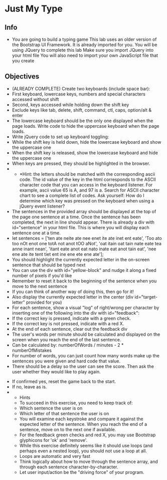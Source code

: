 # Just My Type

## Info

- You are going to build a typing game
  This lab uses an older version of the Bootstrap UI Framework. It is already imported for you.
  You will be using JQuery to complete this lab Make sure you import JQuery into your html file You will also need to import your own JavaScript file that you create

## Objectives

- (ALREADY COMPLETE) Create two keyboards (include space bar):
- First keyboard, lowercase keys, numbers and special characters accessed without shift
- Second, keys accessed while holding down the shift key
- Exclude keys like tab, delete, shift, command, ctl, caps, option/alt & enter
- The lowercase keyboard should be the only one displayed when the page loads. Write code to hide the uppercase keyboard when the page loads.
- Write jQuery code to set up keyboard toggling:
- While the shift key is held down, hide the lowercase keyboard and show the uppercase one
- When the shift key is released, show the lowercase keyboard and hide the uppercase one
- When keys are pressed, they should be highlighted in the browser.
- - \*Hint: the letters should be matched with the corresponding ascii code. The id value of the key in the html corresponds to the ASCII character code that you can access in the keyboard listener. For example, ascii value 65 is A, and 97 is a. Search for ASCII character chart to see a complete list of codes. Ask yourself: How do I determine which key was pressed on the keyboard when using a jQuery event listener?
- The sentences in the provided array should be displayed at the top of the page one sentence at a time. Once the sentence has been completed, the next in line should appear. There is already a div with id="sentence" in your html file. This is where you will display each sentence one at a time.
- let sentences = ['ten ate neite ate nee enet ite ate inet ent eate', 'Too ato too nOt enot one totA not anot tOO aNot', 'oat itain oat tain nate eate tea anne inant nean', 'itant eate anot eat nato inate eat anot tain eat', 'nee ene ate ite tent tiet ent ine ene ete ene ate'];
- You should highlight the currently expected letter in the on-screen sentence that should be typed next
- You can use the div with id="yellow-block" and nudge it along a fixed number of pixels if you'd like
- Remember to reset it back to the beginning of the sentence when you move to the next sentence
- If you can think of another way of doing this, then go for it!
- Also display the currently expected letter in the center (div id="target-letter" provided for you)
- For each sentence, show a visual "log" of right/wrong per character by inserting one of the following into the div with id="feedback":
- If the correct key is pressed, indicate with a green check.
- If the correct key is not pressed, indicate with a red X.
- At the end of each sentence, clear out the feedback div
- The user's words per minute should be calculated and displayed on the screen when you reach the end of the last sentence.
- Can be calculated by: numberOfWords / minutes - 2 \* numberOfMistakes
- For number of words, you can just count how many words make up the sentences you were given and hard code that value.
- There should be a delay so the user can see the score. Then ask the user whether they would like to play again.

* If confirmed yes, reset the game back to the start.
* If no, leave as is.
* - Hints
  - To succeed in this exercise, you need to keep track of:
  - Which sentence the user is on
  - Which letter of that sentence the user is on
  - You will examine each keystroke and compare it against the expected letter of the sentence. When you reach the end of a sentence, move on to the next one if available.
  - For the feedback green checks and red X, you may use Bootstrap glyphicons for 'ok' and 'remove'.
  - While this exercise definitely seems like it should use loops (and perhaps even a nested loop), you should not use a loop at all.
  - Loops are automatic and very fast
  - Think logically about how to move through the sentence array, and through each sentence character-by-character.
  - Let user input/action be the "driving force" of your program.
